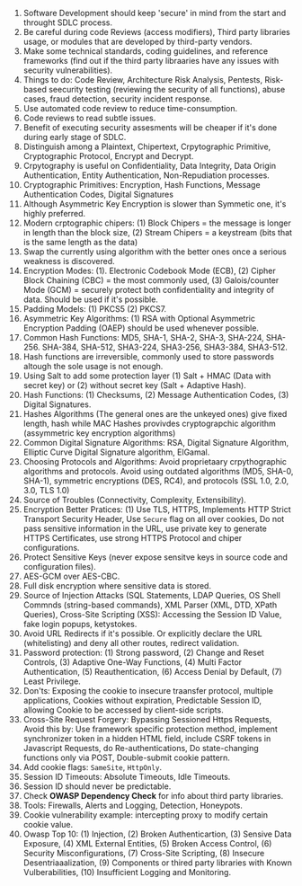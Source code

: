 1. Software Development should keep 'secure' in mind from the start and throught SDLC process.
2. Be careful during code Reviews (access modifiers), Third party libraries usage, or modules that are developed by third-party vendors.
3. Make some technical standards, coding guidelines, and reference frameworks (find out if the third party libraaries have any issues with security vulnerabilities).
4. Things to do: Code Review, Architecture Risk Analysis, Pentests, Risk-based seecurity testing (reviewing the security of all functions), abuse cases, fraud detection, security incident response.
5. Use automated code review to reduce time-consumption.
6. Code reviews to read subtle issues.
7. Benefit of executing security assesments will be cheaper if it's done during early stage of SDLC.
8. Distinguish among a Plaintext, Chipertext, Crpytographic Primitive, Cryptographic Protocol, Encrypt and Decrypt.
9. Crpytography is useful on Confidentiality, Data Integrity, Data Origin Authentication, Entity Authentication, Non-Repudiation processes.
10. Cryptographic Primitives: Encryption, Hash Functions, Message Authentication Codes, Digital Signatures
11. Although Asymmetric Key Encryption is slower than Symmetic one, it's highly preferred.
12. Modern crptographic chipers: (1) Block Chipers = the message is longer in length than the block size, (2) Stream Chipers = a keystream (bits that is the same length as the data)
13. Swap the currently using algorithm with the better ones once a serious weakness is discovered.
14. Encryption Modes: (1). Electronic Codebook Mode (ECB), (2) Cipher Block Chaining (CBC) = the most commonly used, (3) Galois/counter Mode (GCM) = securely protect both confidentiality and integrity of data. Should be used if it's possible.
15. Padding Models: (1) PKCS5 (2) PKCS7.
16. Asymmetric Key Algorithms: (1) RSA with Optional Asymmetric Encryption Padding (OAEP) should be used whenever possible.
17. Common Hash Functions: MD5, SHA-1, SHA-2, SHA-3, SHA-224, SHA-256. SHA-384, SHA-512, SHA3-224, SHA3-256, SHA3-384, SHA3-512.
18. Hash functions are irreversible, commonly used to store passwords altough the sole usage is not enough.
19. Using Salt to add some protection layer (1) Salt + HMAC (Data with secret key) or (2) without secret key (Salt + Adaptive Hash).
20. Hash Functions: (1) Checksums, (2) Message Authentication Codes, (3) Digital Signatures.
21. Hashes Algorithms (The general ones are the unkeyed ones) give fixed length, hash while MAC Hashes provivdes cryptograpchic algorithm (assymmetric key encryption algorithms)
22. Common Digital Signature Algorithms: RSA, Digital Signature Algorithm, Elliptic Curve Digital Signature algorithm, ElGamal.
23. Choosing Protocols and Algorithms: Avoid proprietaary crpythographic algorithms and protocols. Avoid using outdated algorithms  (MD5, SHA-0, SHA-1), symmetric encryptions (DES, RC4), and protocols (SSL 1.0, 2.0, 3.0, TLS 1.0)
24. Source of Troubles (Connectivity, Complexity, Extensibility).
25. Encryption Better Pratices: (1) Use TLS, HTTPS, Implements HTTP Strict Transport Security Header, Use `Secure` flag on all over cookies, Do not pass sensitive information in the URL, use private key to generate HTTPS Certificates, use strong HTTPS Protocol and chiper configurations.
26. Protect Sensitive Keys (never expose sensitve keys in source code and configuration files).
27. AES-GCM over AES-CBC.
28. Full disk encryption where sensitive data is stored.
29. Source of Injection Attacks (SQL Statements, LDAP Queries, OS Shell Commnds (string-based commands), XML Parser (XML, DTD, XPath Queries), Cross-Site Scripting (XSS): Accessing the Session ID Value, fake login popups, ketystokes.
30. Avoid URL Redirects if it's possible. Or explicitly declare the URL (whitelisting) and deny all other routes, redirect validation.
31. Password protection: (1) Strong password, (2) Change and Reset Controls, (3) Adaptive One-Way Functions, (4) Multi Factor Authentication, (5) Reauthentication, (6) Access Denial by Default, (7) Least Privilege.
32. Don'ts: Exposing the cookie to insecure traansfer protocol, multiple applications, Cookies without expiration, Predictable Session ID, allowing Cookie to be accessed by client-side scripts.
34. Cross-Site Request Forgery: Bypassing Sessioned Https Requests, Avoid this by: Use framework specific protection method, implement synchronizer token in a hidden HTML field, include CSRF tokens in Javascript Requests, do Re-authentications, Do state-changing functions only via POST, Double-submit cookie pattern.
35. Add cookie flags: `SameSite`, `HttpOnly`.
36. Session ID Timeouts: Absolute Timeouts, Idle Timeouts.
37. Session ID should never be predictable.
38. Check **OWASP Dependency Check** for info about third party libraries.
39. Tools: Firewalls, Alerts and Logging, Detection, Honeypots.
40. Cookie vulnerability example: intercepting proxy to modify certain cookie value.
41. Owasp Top 10: (1) Injection, (2) Broken Authenticartion, (3) Sensive Data Exposure, (4) XML External Entities, (5) Broken Access Control, (6) Security Misconfigurations, (7) Cross-Site Scripting, (8) Insecure Desentriaaalization, (9) Components or thired party libraries with Known Vulberabilities, (10) Insufficient Logging and Monitoring.

